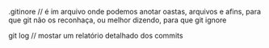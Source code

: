 .gitinore // é im arquivo onde podemos anotar oastas, arquivos e afins, para que git não os reconhaça, ou melhor dizendo, para que git ignore 

git log // mostar um relatório detalhado dos commits
